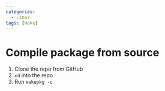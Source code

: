 ```yaml
---
categories:
  - Linux 
tags: [make]
---
```

# Compile package from source

1. Clone the repo from GitHub
2. `cd` into the repo
3. Run `makepkg -c`
